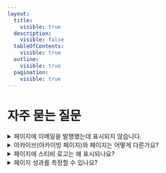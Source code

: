 ```yaml
---
layout:
  title:
    visible: true
  description:
    visible: false
  tableOfContents:
    visible: true
  outline:
    visible: true
  pagination:
    visible: true
---
```


# 자주 묻는 질문

<details>

<summary>페이지에 이메일을 발행했는데 표시되지 않습니다.</summary>

페이지에 연결된 주소록에 이메일을 발송했는지 확인해보세요. 페이지는 주소록과 연결됩니다. 페이지와 연결된 주소록에 발송된 이메일만 페이지로 발행할 수 있습니다.

</details>

<details>

<summary>아카이브(아카이빙 페이지)와 페이지는 어떻게 다른가요?</summary>

페이지는 '기능이 확장 된 아카이브(아카이빙 페이지)' 라고 정의할 수 있습니다.&#x20;

페이지와 아카이브는 발송한 이메일을 하나의 페이지에 모아두고 구독자에게 제공할 수 있다는 점에서는 공통점을 가지지만 페이지를 사용하게 되면 더 확장된 사용 경험을 느낄 수 있습니다. 페이지와 아카이브의 구체적인 차이점은 아래와 같습니다.

* 워크스페이스당 만들 수 있는 개수

아카이브는 주소록 당 하나의사용이 가능하고 페이지는 계정 당 1개만 제작해서 사용할 수 있습니다. 페이지는 아카이브보다 사용할 수 있는 개수는 적은 대신에 더 많은 기능을 제공하고 있습니다.

* 브랜딩

페이지에서 뉴스레터 브랜딩을 위한 더 많은 기능을 제공하고 있습니다. 헤더 이미지, 프로필 사진, 뉴스레터 소개글을 작성할 수 있고 가지고 있는 SNS 채널이 있다면 페이지에 등록해서 사용할 수 있습니다. 페이지에서 바로 구독 신청도 가능하기 때문에 구독자를 모으는 데에도 좀 더 도움이 됩니다.

* 유료, 무료 콘텐츠 구분 여부

페이지를 사용하면 이미 발행한 뉴스레터를 유료 구독자에게만 공개할지 또는 모든 구독자에게 공개할지 여부를 사용자가 직접 선택할 수 있습니다. 아카이브는 콘텐츠 공개 여부를 설정할 수 없습니다.

* 구독자 로그인

페이지와 연결된 주소록의 구독자는 페이지로 로그인을 할 수 있고 이 페이지에서 자신의 구독 정보도 직접 수정할 수 있습니다. 아카이브에서는 로그인 기능은 제공하지 않고 있습니다.

* 페이지 네비게이션

아카이브에서는 이메일 목록에서 각각을 클릭했을 때 새창이 열리면서 새창에서 뉴스레터를 확인하는 방식입니다. 그러나 페이지에서는 한 화면에서 사용자가 다음, 이전 뉴스레터로 보다 더 쉽게 이동하며 콘텐츠를 확인할 수 있습니다.

</details>

<details>

<summary>페이지에 스티비 로고는 왜 표시되나요?</summary>

페이지 하단에 표시되는 로고는 무료 요금제인 '스타터 요금제' 또는 '크리에이터 트랙' 등 스티비의 지원을 받는 경우 표시되는 '스폰서 로고'입니다. 유료인 '스탠다드 요금제'를 사용하면 이 로고는 표시되지 않습니다.&#x20;

요금제에 대한 자세한 설명은 아래 링크를 참고해 주세요.

[요금제와 결제](broken-reference)



</details>

<details>

<summary>페이지 성과를 측정할 수 있나요?</summary>

#### 구글 애널리틱스와 페이지를 연동하면, 페이지 성과를 측정할 수 있습니다. <a href="#analytics" id="analytics"></a>

\[페이지 → 구글 애널리틱스 연동 → 연동하기]를 눌러 구글 애널리틱스와 페이지를 연동할 수 있어요. 자세한 내용은 여기를 참고해 주세요.

</details>
